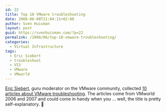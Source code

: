 ```yaml
---
id: 22
title: Top 10 VMware troubleshooting
date: 2008-06-08T21:04:11+02:00
author: Sven Huisman
layout: post
guid: https://svenhuisman.com/?p=22
permalink: /2008/06/top-10-vmware-troubleshooting/
categories:
  - Virtual Infrastructure
tags:
  - Eric Siebert
  - troubleshoot
  - VI3
  - VMware
  - VMworld
---
```

<a title="About Eric Siebert" href="https://vmware-land.com/About_Me.html" target="_blank">Eric Siebert</a>, guru moderator on the VMware community, collected <a title="Top 10 VMware troubleshooting" href="https://www.virtual-strategy.com/Features/Top-10-things-you-must-read-about-VMware-Troubleshooting.html" target="_blank">10 articles about VMware troubleshooting</a>. The articles come from VMworld 2006 and 2007 and could come in handy when you &#8230; well, the title is pretty self-explanatory. 🙂